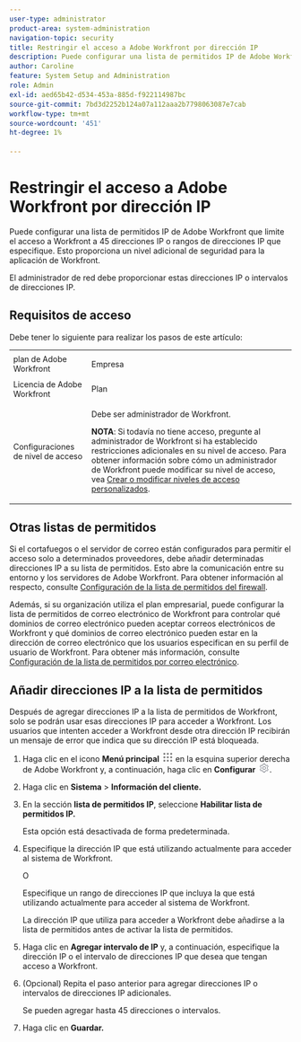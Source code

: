 ```yaml
---
user-type: administrator
product-area: system-administration
navigation-topic: security
title: Restringir el acceso a Adobe Workfront por dirección IP
description: Puede configurar una lista de permitidos IP de Adobe Workfront que limite el acceso a Workfront a 45 direcciones IP o rangos de direcciones IP que especifique. Esto proporciona un nivel adicional de seguridad para la aplicación de Workfront.
author: Caroline
feature: System Setup and Administration
role: Admin
exl-id: aed65b42-d534-453a-885d-f922114987bc
source-git-commit: 7bd3d2252b124a07a112aaa2b7798063087e7cab
workflow-type: tm+mt
source-wordcount: '451'
ht-degree: 1%

---
```


# Restringir el acceso a Adobe Workfront por dirección IP

Puede configurar una lista de permitidos IP de Adobe Workfront que limite el acceso a Workfront a 45 direcciones IP o rangos de direcciones IP que especifique. Esto proporciona un nivel adicional de seguridad para la aplicación de Workfront.

El administrador de red debe proporcionar estas direcciones IP o intervalos de direcciones IP.

## Requisitos de acceso

Debe tener lo siguiente para realizar los pasos de este artículo:

<table style="table-layout:auto"> 
 <col> 
 <col> 
 <tbody> 
  <tr> 
   <td role="rowheader">plan de Adobe Workfront</td> 
   <td> <p>Empresa</p> </td> 
  </tr> 
  <tr> 
   <td role="rowheader">Licencia de Adobe Workfront</td> 
   <td>Plan</td> 
  </tr> 
  <tr> 
   <td role="rowheader">Configuraciones de nivel de acceso</td> 
   <td> <p>Debe ser administrador de Workfront.</p> <p><b>NOTA</b>: Si todavía no tiene acceso, pregunte al administrador de Workfront si ha establecido restricciones adicionales en su nivel de acceso. Para obtener información sobre cómo un administrador de Workfront puede modificar su nivel de acceso, vea <a href="../../../administration-and-setup/add-users/configure-and-grant-access/create-modify-access-levels.md" class="MCXref xref">Crear o modificar niveles de acceso personalizados</a>.</p> </td> 
  </tr> 
 </tbody> 
</table>

## Otras listas de permitidos

Si el cortafuegos o el servidor de correo están configurados para permitir el acceso solo a determinados proveedores, debe añadir determinadas direcciones IP a su lista de permitidos. Esto abre la comunicación entre su entorno y los servidores de Adobe Workfront. Para obtener información al respecto, consulte [Configuración de la lista de permitidos del firewall](../../../administration-and-setup/get-started-wf-administration/configure-your-firewall.md).

Además, si su organización utiliza el plan empresarial, puede configurar la lista de permitidos de correo electrónico de Workfront para controlar qué dominios de correo electrónico pueden aceptar correos electrónicos de Workfront y qué dominios de correo electrónico pueden estar en la dirección de correo electrónico que los usuarios especifican en su perfil de usuario de Workfront. Para obtener más información, consulte [Configuración de la lista de permitidos por correo electrónico](../../../administration-and-setup/get-started-wf-administration/configure-your-email-allowlist.md).

## Añadir direcciones IP a la lista de permitidos

Después de agregar direcciones IP a la lista de permitidos de Workfront, solo se podrán usar esas direcciones IP para acceder a Workfront. Los usuarios que intenten acceder a Workfront desde otra dirección IP recibirán un mensaje de error que indica que su dirección IP está bloqueada.

1. Haga clic en el icono **Menú principal** ![](assets/main-menu-icon.png) en la esquina superior derecha de Adobe Workfront y, a continuación, haga clic en **Configurar** ![](assets/gear-icon-settings.png).

1. Haga clic en **Sistema** > **Información del cliente.**

1. En la sección **lista de permitidos IP**, seleccione **Habilitar lista de permitidos IP.**

   Esta opción está desactivada de forma predeterminada.

1. Especifique la dirección IP que está utilizando actualmente para acceder al sistema de Workfront.

   O

   Especifique un rango de direcciones IP que incluya la que está utilizando actualmente para acceder al sistema de Workfront.

   La dirección IP que utiliza para acceder a Workfront debe añadirse a la lista de permitidos antes de activar la lista de permitidos.

1. Haga clic en **Agregar intervalo de IP** y, a continuación, especifique la dirección IP o el intervalo de direcciones IP que desea que tengan acceso a Workfront.
1. (Opcional) Repita el paso anterior para agregar direcciones IP o intervalos de direcciones IP adicionales.

   Se pueden agregar hasta 45 direcciones o intervalos.

1. Haga clic en **Guardar.**

